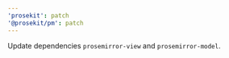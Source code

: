 ```yaml
---
'prosekit': patch
'@prosekit/pm': patch
---
```


Update dependencies `prosemirror-view` and `prosemirror-model`.

